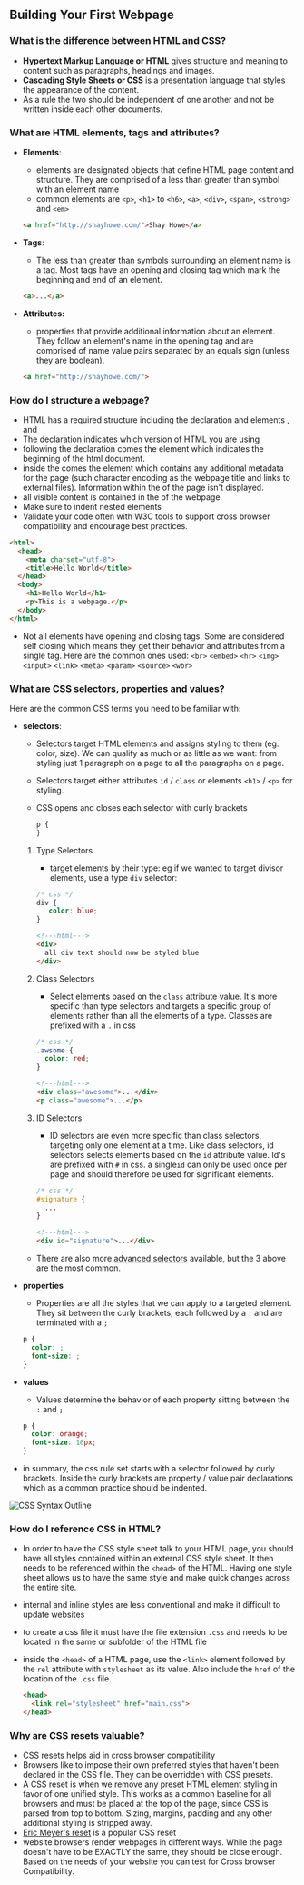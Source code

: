 ## Building Your First Webpage

### What is the difference between HTML and CSS?

- **Hypertext Markup Language or HTML** gives structure and meaning to content such as paragraphs, headings and images.
- **Cascading Style Sheets or CSS** is a presentation language that styles the appearance of the content.
- As a rule the two should be independent of one another and not be written inside each other documents.

### What are HTML elements, tags and attributes?

- **Elements**:

  - elements are designated objects that define HTML page content and structure. They are comprised of a less than greater than symbol with an element name
  - common elements are `<p>`, `<h1>` to `<h6>`, `<a>`, `<div>`, `<span>`, `<strong>` and `<em>`

  ```html
  <a href="http://shayhowe.com/">Shay Howe</a>
  ```

- **Tags**:

  - The less than greater than symbols surrounding an element name is a tag. Most tags have an opening and closing tag which mark the beginning and end of an element. 

  ```html
  <a>...</a>
  ```

- **Attributes:**

  - properties that provide additional information about an element. They follow an element's name in the opening tag and are comprised of name value pairs separated by an equals sign (unless they are boolean).

  ```html
  <a href="http://shayhowe.com/">
  ```

### How do I structure a webpage?

- HTML has a required structure including the declaration <!DOCTYPE html> and elements <html>, <head> and <body>
-  The declaration <!DOCTYPE html> indicates which version of HTML you are using
- following the declaration comes the <html> element which indicates the beginning of the html document.
- inside the <html> comes the <head> element which contains any additional metadata for the page (such character encoding <meta charset="utf-8"> as the webpage title and links to external files). Information within the <head> of the page isn't displayed.
- all visible content is contained in the <body> of the webpage.
- Make sure to indent nested elements
- Validate your code often with W3C tools to support cross browser compatibility and encourage best practices.

```html
<html>
  <head>
    <meta charset="utf-8">
    <title>Hello World</title>      
  </head>
  <body>
    <h1>Hello World</h1>
    <p>This is a webpage.</p>
  </body>
</html>
```

- Not all elements have opening and closing tags. Some are considered self closing which means they get their behavior and attributes from a single tag. Here are the common ones used: `<br>` `<embed>` `<hr>` `<img>` `<input>` `<link>` `<meta>` `<param>` `<source>` `<wbr>`

### What are CSS selectors, properties and values?

Here are the common CSS terms you need to be familiar with:

- **selectors**: 

  - Selectors target HTML elements and assigns styling to them (eg. color, size). We can qualify as much or as little as we want: from styling just 1 paragraph on a page to all the paragraphs on a page.

  - Selectors target either attributes `id` / `class` or elements `<h1>` / `<p>` for styling.

  - CSS opens and closes each selector with curly brackets 

    ```css
    p {
    }
    ```

  1. Type Selectors

     - target elements by their type: eg if we wanted to target divisor elements, use a type `div` selector:

     ```css
     /* css */
     div { 
     	color: blue;
     }
     ```

     ```html
     <!---html--->
     <div>
       all div text should now be styled blue
     </div>
     ```

  2. Class Selectors

     - Select elements based on the `class` attribute value. It's more specific than type selectors and targets a specific group of elements rather than all the elements of a type. Classes are prefixed with a `.` in css

     ```css
     /* css */
     .awsome {
       color: red;
     }
     ```

     ```html
     <!---html--->
     <div class="awesome">...</div>
     <p class="awesome">...</p>
     ```

  3. ID Selectors

     - ID selectors are even more specific than class selectors, targeting only one element at a time. Like class selectors, id selectors selects elements based on the `id` attribute value. Id's are prefixed with `#` in css.  a single`id` can only be used once per page and should therefore be used for significant elements.

     ```css
     /* css */
     #signature { 
       ... 
     }
     ```

     ```html
     <!---html--->
     <div id="signature">...</div>
     ```

  - There are also more [advanced selectors](https://learn.shayhowe.com/advanced-html-css/complex-selectors/) available, but the 3 above are the most common.

- **properties**

  - Properties are all the styles that we can apply to a targeted element. They sit between the curly brackets, each followed by a `:` and are terminated with a `;`

  ```css
  p {
    color: ;
    font-size: ;
  }
  ```

- **values**

  - Values determine the behavior of each property sitting between the `:` and `;`

  ```css
  p {
    color: orange;
    font-size: 16px;
  }
  ```

- in summary, the css rule set starts with a selector followed by curly brackets. Inside the curly brackets are property / value pair declarations which as a common practice should be indented.  

![CSS Syntax Outline](https://learn.shayhowe.com/assets/images/courses/html-css/building-your-first-web-page/css-syntax-outline.png)

### How do I reference CSS in HTML?

- In order to have the CSS style sheet talk to your HTML page, you should have all styles contained within an external CSS style sheet. It then needs to be referenced within the `<head>` of the HTML. Having one style sheet allows us to have the same style and make quick changes across the entire site.

- internal and inline styles are less conventional and make it difficult to update websites

- to create a css file it must have the file extension `.css` and needs to be located in the same or subfolder of the HTML file

- inside the `<head>` of a HTML page, use the `<link>` element followed by the `rel` attribute with `stylesheet` as its value. Also include the `href` of the location of the `.css` file.

  ```html
  <head>
    <link rel="stylesheet" href="main.css">
  </head>
  ```

### Why are CSS resets valuable?

- CSS resets helps aid in cross browser compatibility
- Browsers like to impose their own preferred styles that haven't been declared in the CSS file. They can be overridden with CSS presets.
- A CSS reset is when we remove any preset HTML element styling in favor of one unified style. This works as a common baseline for all browsers and must be placed at the top of the page,  since CSS is parsed from top to bottom. Sizing, margins, padding and any other additional styling is stripped away.
- [Eric Meyer's reset](http://meyerweb.com/eric/tools/css/reset/) is a popular CSS reset
- website browsers render webpages in different ways. While the page doesn't have to be EXACTLY the same, they should be close enough. Based on the needs of your website you can test for Cross browser Compatibility.